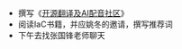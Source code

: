 - 撰写《[‍⁣​⁣⁢​⁣‍​﻿‍⁡‬⁤⁣⁡⁤‬‌⁢‍‌‬‍‌‬​⁡⁤‌﻿⁢⁤⁣​​​⁡﻿​⁡​​‬⁡​‌⁣‍‬开源翻译及AI配音社区](https://chance-foundation.feishu.cn/docx/DTxQduc5KoLKFwxCP4UcGsyinKw)》
- 阅读IaC书籍，并应姚冬的邀请，撰写推荐词
- 下午去找张国锋老师聊天